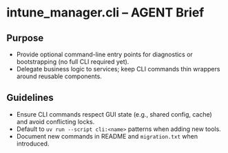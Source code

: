 # intune_manager.cli – AGENT Brief

## Purpose
- Provide optional command-line entry points for diagnostics or bootstrapping (no full CLI required yet).
- Delegate business logic to services; keep CLI commands thin wrappers around reusable components.

## Guidelines
- Ensure CLI commands respect GUI state (e.g., shared config, cache) and avoid conflicting locks.
- Default to `uv run --script cli:<name>` patterns when adding new tools.
- Document new commands in README and `migration.txt` when introduced.
